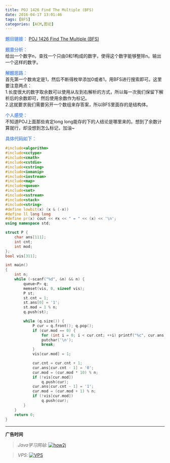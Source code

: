 ```yaml
---
title: POJ 1426 Find The Multiple (BFS)
date: 2016-04-17 13:01:46
tags: [BFS]
categories: [ACM,图论]
---
```


<font color="#6495ED">**题目链接：**</font>
[POJ 1426 Find The Multiple (BFS)](http://acm.pku.edu.cn/JudgeOnline/problem?id=1426)

<font color="#6495ED">**题意分析：**</font>  
给出一个数字n，查找一个只由0和1构成的数字，使得这个数字能够整除n。输出一个这样的数字。
<!--more-->

<font color="#6495ED">**解题思路：**</font>  
首先第一个数肯定是1，然后不断得枚举添加0或者1，用BFS进行搜索即可。这里要注意两点：  
1.长度很大的数字取余数可以使用从左到右解析的方式，所以每一次我们保留下解析后的余数即可，然后使用余数作为标记。  
2.这就要求我们需要另开一个数组来存答案，所以BFS里面存的是结构体。

<font color="#6495ED">**个人感受：**</font>  
不知道POJ上面那些肯定long long能存的下的人结论是哪里来的。想到了余数计算就行，却没想到怎么标记，加油~

<font color="#6495ED">**具体代码如下：**</font>

```c++
#include<algorithm>
#include<cctype>
#include<cmath>
#include<cstdio>
#include<cstring>
#include<iomanip>
#include<iostream>
#include<map>
#include<queue>
#include<set>
#include<sstream>
#include<stack>
#include<string>
#define lowbit(x) (x & (-x))
#define ll long long
#define pr(x) cout << #x << " = " << (x) << '\n';
using namespace std;

struct P {
    char ans[111];
    int cnt;
    int mod;
};
bool vis[311];

int main()
{
    int n;
    while (~scanf("%d", &n) && n) {
        queue<P> q;
        memset(vis, 0, sizeof vis);
        P st;
        st.cnt = 1;
        st.ans[0] = '1';
        st.mod = 1 % n;
        q.push(st);

        while (q.size()) {
            P cur = q.front(); q.pop();
            if (cur.mod == 0) {
                for (int i = 0; i < cur.cnt; ++i) printf("%c", cur.ans[i]);
                putchar('\n');
                break;
            }
            vis[cur.mod] = 1;

            cur.cnt = cur.cnt + 1;
            cur.ans[cur.cnt - 1] = '0';
            cur.mod = (cur.mod * 10) % n;
            if (!vis[cur.mod])
                q.push(cur);
            cur.ans[cur.cnt - 1] = '1';
            cur.mod = (cur.mod + 1) % n;
            if (!vis[cur.mod])
                q.push(cur);
        }
    }
    return 0;
}

```


---

**广告时间**




> *Java学习网站*: <a href="http://how2j.cn?p=23251" target="_blank">![how2j](https://github.com/GooZy/GooZy.github.io/blob/hexo/source/images/how2j.png?raw=true)</a>

> *VPS*: <a href="https://www.vultr.com/?ref=7255071" target="_blank">![VPS](https://www.vultr.com/media/banner_2.png)</a>

